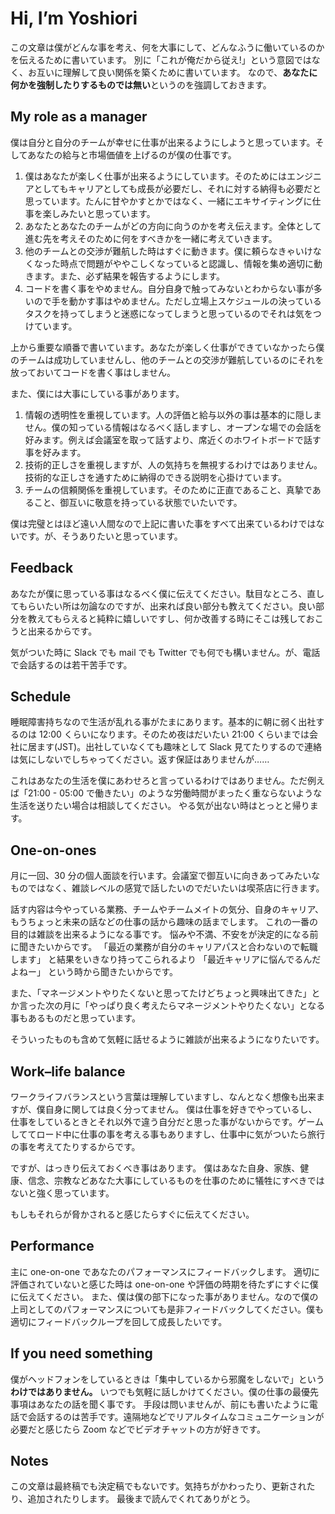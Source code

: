 # Hi, I’m Yoshiori
この文章は僕がどんな事を考え、何を大事にして、どんなふうに働いているのかを伝えるために書いています。
別に「これが俺だから従え!」という意図ではなく、お互いに理解して良い関係を築くために書いています。
なので、**あなたに何かを強制したりするものでは無い**というのを強調しておきます。

## My role as a manager

僕は自分と自分のチームが幸せに仕事が出来るようにしようと思っています。そしてあなたの給与と市場価値を上げるのが僕の仕事です。

1. 僕はあなたが楽しく仕事が出来るようにしています。そのためにはエンジニアとしてもキャリアとしても成長が必要だし、それに対する納得も必要だと思っています。たんに甘やかすとかではなく、一緒にエキサイティングに仕事を楽しみたいと思っています。
2. あなたとあなたのチームがどの方向に向うのかを考え伝えます。全体として進む先を考えそのために何をすべきかを一緒に考えていきます。
3. 他のチームとの交渉が難航した時はすぐに動きます。僕に頼らなきゃいけなくなった時点で問題がややこしくなっていると認識し、情報を集め適切に動きます。また、必ず結果を報告するようにします。
4. コードを書く事をやめません。自分自身で触ってみないとわからない事が多いので手を動かす事はやめません。ただし立場上スケジュールの決っているタスクを持ってしまうと迷惑になってしまうと思っているのでそれは気をつけています。

上から重要な順番で書いています。あなたが楽しく仕事ができていなかったら僕のチームは成功していませんし、他のチームとの交渉が難航しているのにそれを放っておいてコードを書く事はしません。

また、僕には大事にしている事があります。

1. 情報の透明性を重視しています。人の評価と給与以外の事は基本的に隠しません。僕の知っている情報はなるべく話しますし、オープンな場での会話を好みます。例えば会議室を取って話すより、席近くのホワイトボードで話す事を好みます。
2. 技術的正しさを重視しますが、人の気持ちを無視するわけではありません。技術的な正しさを通すために納得のできる説明を心掛けています。
3. チームの信頼関係を重視しています。そのために正直であること、真摯であること、御互いに敬意を持っている状態でいたいです。

僕は完璧とはほど遠い人間なので上記に書いた事をすべて出来ているわけではないです。が、そうありたいと思っています。

## Feedback
あなたが僕に思っている事はなるべく僕に伝えてください。駄目なところ、直してもらいたい所は勿論なのですが、出来れば良い部分も教えてください。良い部分を教えてもらえると純粋に嬉しいですし、何か改善する時にそこは残しておこうと出来るからです。

気がついた時に Slack でも mail でも Twitter でも何でも構いません。が、電話で会話するのは若干苦手です。

## Schedule
睡眠障害持ちなので生活が乱れる事がたまにあります。基本的に朝に弱く出社するのは 12:00 くらいになります。そのため夜はだいたい 21:00 くらいまでは会社に居ます(JST)。出社していなくても趣味として Slack 見てたりするので連絡は気にしないでしちゃってください。返す保証はありませんが……

これはあなたの生活を僕にあわせろと言っているわけではありません。ただ例えば「21:00 - 05:00 で働きたい」のような労働時間がまったく重ならないような生活を送りたい場合は相談してください。
やる気が出ない時はとっとと帰ります。

## One-on-ones
月に一回、30 分の個人面談を行います。会議室で御互いに向きあってみたいなものではなく、雑談レベルの感覚で話したいのでだいたいは喫茶店に行きます。

話す内容は今やっている業務、チームやチームメイトの気分、自身のキャリア、もうちょっと未来の話などの仕事の話から趣味の話までします。
これの一番の目的は雑談を出来るようになる事です。
悩みや不満、不安をが決定的になる前に聞きたいからです。
「最近の業務が自分のキャリアパスと合わないので転職します」
と結果をいきなり持ってこられるより
「最近キャリアに悩んでるんだよねー」
という時から聞きたいからです。

また、「マネージメントやりたくないと思ってたけどちょっと興味出てきた」とか言った次の月に「やっぱり良く考えたらマネージメントやりたくない」となる事もあるものだと思っています。

そういったものも含めて気軽に話せるように雑談が出来るようになりたいです。

## Work–life balance
ワークライフバランスという言葉は理解していますし、なんとなく想像も出来ますが、僕自身に関しては良く分ってません。
僕は仕事を好きでやっているし、仕事をしているときとそれ以外で違う自分だと思った事がないからです。ゲームしててロード中に仕事の事を考える事もありますし、仕事中に気がついたら旅行の事を考えてたりするからです。

ですが、はっきり伝えておくべき事はあります。
僕はあなた自身、家族、健康、信念、宗教などあなた大事にしているものを仕事のために犠牲にすべきではないと強く思っています。

もしもそれらが脅かされると感じたらすぐに伝えてください。

## Performance
主に one-on-one であなたのパフォーマンスにフィードバックします。
適切に評価されていないと感じた時は one-on-one や評価の時期を待たずにすぐに僕に伝えてください。
また、僕は僕の部下になった事がありません。なので僕の上司としてのパフォーマンスについても是非フィードバックしてください。僕も適切にフィードバックループを回して成長したいです。

## If you need something
僕がヘッドフォンをしているときは「集中しているから邪魔をしないで」という **わけではありません。** いつでも気軽に話しかけてください。僕の仕事の最優先事項はあなたの話を聞く事です。
手段は問いませんが、前にも書いたように電話で会話するのは苦手です。遠隔地などでリアルタイムなコミュニケーションが必要だと感じたら Zoom などでビデオチャットの方が好きです。

## Notes
この文章は最終稿でも決定稿でもないです。気持ちがかわったり、更新されたり、追加されたりします。
最後まで読んでくれてありがとう。
#
